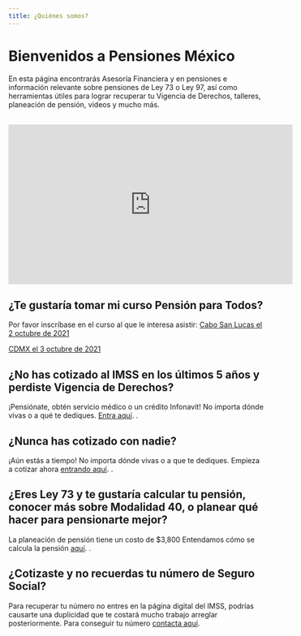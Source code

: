 ```yaml
---
title: ¿Quiénes somos?
---
```


#  Bienvenidos a Pensiones México

En esta página encontrarás Asesoría Financiera y en pensiones e información relevante sobre pensiones de Ley 73 o Ley 97, así como herramientas útiles para lograr recuperar tu Vigencia de Derechos, talleres, planeación de pensión, videos y mucho más. 

<br />

<iframe width="560" height="315" src="https://www.youtube.com/embed/ijkAO70GNP0?rel=0&amp;showinfo=0" frameborder="0" allow="autoplay; encrypted-media" allowfullscreen></iframe>

<br />

## ¿Te gustaría tomar mi curso Pensión para Todos? 
Por favor inscríbase en el curso al que le interesa asistir: 
[Cabo San Lucas el 2 octubre de 2021](https://forms.gle/6PYeKEskFSh1uBiP8) 

[CDMX el 3 octubre de 2021](https://forms.gle/6PYeKEskFSh1uBiP8) 

 
## ¿No has cotizado al IMSS en los últimos 5 años y perdiste Vigencia de Derechos? 

¡Pensiónate, obtén servicio médico o un crédito Infonavit! No importa dónde vivas o a qué te dediques. [Entra aquí](https://pensionesmexico.github.io/2019/12/RecuperarVigencia.html).
.

## ¿Nunca has cotizado con nadie? 

¡Aún estás a tiempo! No importa dónde vivas o a que te dediques. Empieza a cotizar ahora [entrando aquí](https://pensionesmexico.github.io/2019/12/RecuperarVigencia.html).
.

## ¿Eres Ley 73 y te gustaría calcular tu pensión, conocer más sobre Modalidad 40, o planear qué hacer para pensionarte mejor? 
La planeación de pensión tiene un costo de $3,800 Entendamos cómo se calcula la pensión [aquí](https://pensionesmexico.org/2018/03/Proyeccion.html).
.

## ¿Cotizaste y no recuerdas tu número de Seguro Social? 

Para recuperar tu número no entres en la página digital del IMSS, podrías causarte una duplicidad que te costará mucho trabajo arreglar posteriormente. Para conseguir tu número [contacta aquí](https://pensionesmexico.github.io/2018/03/contacto.html).
 
